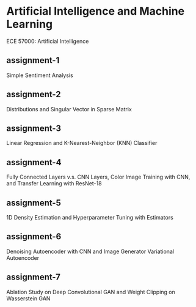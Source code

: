 # Artificial Intelligence and Machine Learning
ECE 57000: Artificial Intelligence

## assignment-1
Simple Sentiment Analysis

## assignment-2
Distributions and Singular Vector in Sparse Matrix

## assignment-3
Linear Regression and K-Nearest-Neighbor (KNN) Classifier

## assignment-4
Fully Connected Layers v.s. CNN Layers, Color Image Training with CNN, and Transfer Learning with ResNet-18

## assignment-5
1D Density Estimation and Hyperparameter Tuning with Estimators

## assignment-6
Denoising Autoencoder with CNN and Image Generator Variational Autoencoder

## assignment-7
Ablation Study on Deep Convolutional GAN and Weight Clipping on Wasserstein GAN

